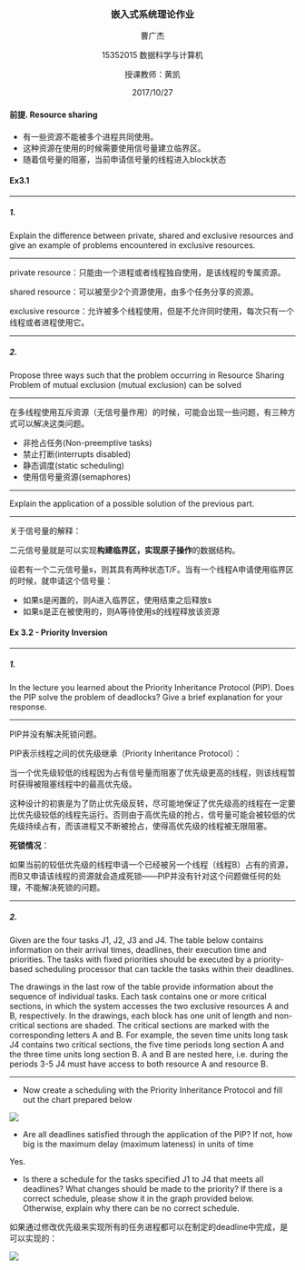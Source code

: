 <center>

### 嵌入式系统理论作业

</center>

<center> 曹广杰 

15352015 数据科学与计算机

授课教师：黄凯

2017/10/27</center>

#### 前提. Resource sharing

- 有一些资源不能被多个进程共同使用。
- 这种资源在使用的时候需要使用信号量建立临界区。
- 随着信号量的阻塞，当前申请信号量的线程进入block状态

#### Ex3.1

---

##### 1.

Explain the difference between private, shared and exclusive resources and give an example of problems encountered in exclusive resources.

---

private resource：只能由一个进程或者线程独自使用，是该线程的专属资源。

shared resource：可以被至少2个资源使用，由多个任务分享的资源。

exclusive resource：允许被多个线程使用，但是不允许同时使用，每次只有一个线程或者进程使用它。

***

##### 2.

Propose three ways such that the problem occurring in Resource Sharing Problem of mutual exclusion (mutual exclusion) can be solved

---

在多线程使用互斥资源（无信号量作用）的时候，可能会出现一些问题，有三种方式可以解决这类问题。

- 非抢占任务(Non-preemptive tasks)
- 禁止打断(interrupts disabled)
- 静态调度(static scheduling)
- 使用信号量资源(semaphores)

---

Explain the application of a possible solution of the previous part.

---

关于信号量的解释：

二元信号量就是可以实现**构建临界区，实现原子操作**的数据结构。

设若有一个二元信号量s，则其具有两种状态T/F。当有一个线程A申请使用临界区的时候，就申请这个信号量：

- 如果s是闲置的，则A进入临界区，使用结束之后释放s
- 如果s是正在被使用的，则A等待使用s的线程释放该资源



#### Ex 3.2 - Priority Inversion

---

##### 1.

In the lecture you learned about the Priority Inheritance Protocol (PIP). Does the PIP solve the problem of deadlocks? Give a brief explanation for your response.

---

PIP并没有解决死锁问题。

PIP表示线程之间的优先级继承（Priority Inheritance Protocol）：

当一个优先级较低的线程因为占有信号量而阻塞了优先级更高的线程，则该线程暂时获得被阻塞线程中的最高优先级。

这种设计的初衷是为了防止优先级反转，尽可能地保证了优先级高的线程在一定要比优先级较低的线程先运行。否则由于高优先级的抢占，信号量可能会被较低的优先级持续占有，而该进程又不断被抢占，使得高优先级的线程被无限阻塞。

**死锁情况**：

如果当前的较低优先级的线程申请一个已经被另一个线程（线程B）占有的资源，而B又申请该线程的资源就会造成死锁——PIP并没有针对这个问题做任何的处理，不能解决死锁的问题。

---

##### 2.

Given are the four tasks J1, J2, J3 and J4. The table below contains information on their arrival times, deadlines, their execution time and priorities. The tasks with fixed priorities should be executed by a priority-based scheduling processor that can tackle the tasks within their deadlines.

The drawings in the last row of the table provide information about the sequence of individual tasks. Each task contains one or more critical sections, in which the system accesses the two exclusive resources A and B, respectively. In the drawings, each block has one unit of length and non-critical sections are shaded. The critical sections are marked with the corresponding letters A and B. For example, the seven time units long task J4 contains two critical sections, the five time periods long section A and the three time units long section B. A and B are nested here, i.e. during the periods 3-5 J4 must have access to both resource A and resource B.

---

- Now create a scheduling with the Priority Inheritance Protocol and fill out the chart prepared below

<img src="https://imgsa.baidu.com/forum/pic/item/100527061d950a7b4161548901d162d9f2d3c930.jpg" />

- Are all deadlines satisfied through the application of the PIP? If not, how big is the maximum delay (maximum lateness) in units of time

Yes.

- Is there a schedule for the tasks specified J1 to J4 that meets all deadlines? What changes should be made to the priority? If there is a correct schedule, please show it in the graph provided below. Otherwise, explain why there can be no correct schedule.

如果通过修改优先级来实现所有的任务进程都可以在制定的deadline中完成，是可以实现的：

<img src="https://imgsa.baidu.com/forum/pic/item/006d7da85edf8db172497f290223dd54564e7421.jpg" />